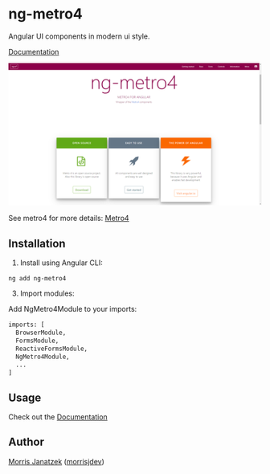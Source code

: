 # ng-metro4

Angular UI components in modern ui style.

[Documentation](https://morrisjdev.github.io/ng-metro4/#/)

![Screenshot](ng-metro4%20screenshot.PNG)

See metro4 for more details:
[Metro4](https://metroui.org.ua/)

## Installation

1. Install using Angular CLI:

````
ng add ng-metro4
````

3. Import modules:

Add NgMetro4Module to your imports:

````
imports: [
  BrowserModule,
  FormsModule,
  ReactiveFormsModule,
  NgMetro4Module,
  ...
]
````

## Usage

Check out the [Documentation](https://morrisjdev.github.io/ng-metro4/#/)

## Author

[Morris Janatzek](http://morrisj.net) ([morrisjdev](https://github.com/morrisjdev))
